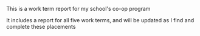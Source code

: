 This is a work term report for my school's co-op program

It includes a report for all five work terms, and will be updated as I find and complete these placements
